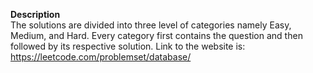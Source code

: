 **Description** <br/>
The solutions are divided into three level of categories namely Easy, Medium, and Hard. 
Every category first contains the question and then followed by its respective solution. 
Link to the website is: https://leetcode.com/problemset/database/
